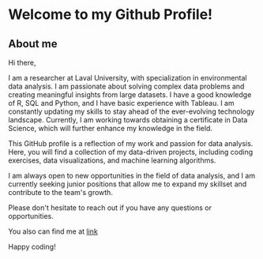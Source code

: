 # Welcome to my Github Profile!

## About me

Hi there,

I am a researcher at Laval University, with specialization in environmental data analysis. I am passionate about solving complex data problems and creating meaningful insights from large datasets. I have a good knowledge of R, SQL and Python, and I have basic experience with Tableau. I am constantly updating my skills to stay ahead of the ever-evolving technology landscape. Currently, I am working towards obtaining a certificate in Data Science, which will further enhance my knowledge in the field.

This GitHub profile is a reflection of my work and passion for data analysis. Here, you will find a collection of my data-driven projects, including coding exercises, data visualizations, and machine learning algorithms.

I am always open to new opportunities in the field of data analysis, and I am currently seeking junior positions that allow me to expand my skillset and contribute to the team's growth.

Please don't hesitate to reach out if you have any questions or opportunities.

You also can find me at [link](https://www.linkedin.com/in/wessamne/)

Happy coding!
